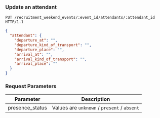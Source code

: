 ### Update an attendant

```http
PUT /recruitment_weekend_events/:event_id/attendants/:attendant_id HTTP/1.1
```

```json
{
  "attendant": {
    "departure_at": "",
    "departure_kind_of_transport": "",
    "departure_place": "",
    "arrival_at": "",
    "arrival_kind_of_transport": "",
    "arrival_place": ""
  }
}
```

### Request Parameters

Parameter         | Description
------------------|---------------------------------
presence_status   | Values are `unknown` / `present` / `absent`
